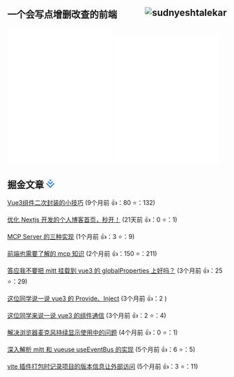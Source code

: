 ## 一个会写点增删改查的前端 <img align="right" src="https://komarev.com/ghpvc/?username=vaebe" alt="sudnyeshtalekar" />

<div>
  <img src="https://github.com/vaebe/vaebe/blob/main/metrics1.svg" width="48%" />
  <img src="https://github.com/vaebe/vaebe/blob/main/metrics2.svg" width="48%" />
</div>

<!-- juejin-posts start -->
## 掘金文章 <img src='https://raw.githubusercontent.com/vaebe/juejin-posts-action/main/assets/juejin.svg' alt='juejin' width='20' height='20'/>

[Vue3组件二次封装的小技巧](https://juejin.cn/post/7413194176006324275) (9个月前 👍：80 ⭐：132)

[优化 Nextjs 开发的个人博客首页，秒开！](https://juejin.cn/post/7513781200416391218) (21天前 👍：0 ⭐：1)

[MCP Server 的三种实现](https://juejin.cn/post/7505325778222530611) (1个月前 👍：3 ⭐：9)

[前端也需要了解的 mcp 知识](https://juejin.cn/post/7495598591488016394) (2个月前 👍：150 ⭐：211)

[答应我不要把 mitt 挂载到 vue3 的 globalProperties 上好吗？](https://juejin.cn/post/7484705232904814618) (3个月前 👍：25 ⭐：29)

[这位同学说一说 vue3 的 Provide、Inject](https://juejin.cn/post/7480514589253468169) (3个月前 👍：2 )

[这位同学来说一说 vue3 的组件通信](https://juejin.cn/post/7480081951517900800) (3个月前 👍：2 ⭐：4)

[解决浏览器麦克风持续显示使用中的问题](https://juejin.cn/post/7476977628777431092) (4个月前 👍：0 ⭐：1)

[深入解析 mitt 和 vueuse useEventBus 的实现](https://juejin.cn/post/7457228085830778895) (5个月前 👍：6 ⭐：5)

[vite 插件打包时记录项目的版本信息让外部访问](https://juejin.cn/post/7456809080344133667) (5个月前 👍：3 ⭐：11)
<!-- juejin-posts end -->

